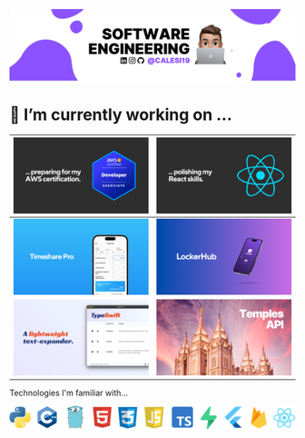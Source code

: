 [!["Banner with Carlos Profile"](github_banner.png)](https://carloslespin.com/)

# 🔭 I’m currently working on ...


| ![Technologies](aws.png)       | ![Technologies](react.png)       |
| -------------- | -------------- |
| [!["Timeshare Pro"](https://github.com/Calesi19/Timeshare-Pro-App/blob/main/docs/banner.png?raw=true)](https://github.com/Calesi19/Timeshare-Pro-App)      | [!["LockerHub"](https://github.com/Calesi19/LockerHub/blob/main/docs/banner.png?raw=true)](https://github.com/Calesi19/LockerHub)       |
| [!["TypeSwift"](typeswift.png)](https://github.com/Calesi19/TypeSwift)    |  [!["Temples API"](https://github.com/Calesi19/Temples/blob/main/docs/banner.png?raw=true)](https://github.com/Calesi19/Temples)  |









Technologies I'm familiar with...

![Technologies](https://github.com/Calesi19/Calesi19/blob/main/logos.png?raw=true)
